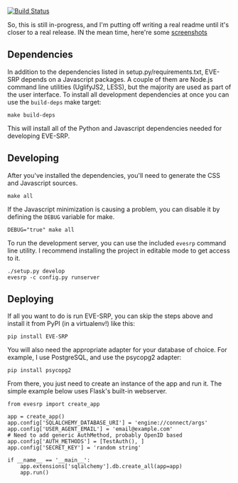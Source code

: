 [![Build Status](https://travis-ci.org/paxswill/evesrp.svg?branch=master)](https://travis-ci.org/paxswill/evesrp)

So, this is still in-progress, and I'm putting off writing a real readme until
it's closer to a real release. IN the mean time, here're some
[screenshots][screens]

[screens]: http://imgur.com/a/3IEQC

## Dependencies

In addition to the dependencies listed in setup.py/requirements.txt, EVE-SRP
depends on a Javascript packages. A couple of them are Node.js command line
utilities (UglifyJS2, LESS), but the majority are used as part of the user
interface. To install all development dependencies at once you can use the
`build-deps` make target:

    make build-deps

This will install all of the Python and Javascript dependencies needed for
developing EVE-SRP.

## Developing

After you've installed the dependencies, you'll need to generate the CSS and
Javascript sources.

    make all

If the Javascript minimization is causing a problem, you can disable it by
defining the `DEBUG` variable for make.

    DEBUG="true" make all

To run the development server, you can use the included `evesrp` command line
utility. I recommend installing the project in editable mode to get access to
it.

    ./setup.py develop
    evesrp -c config.py runserver

## Deploying

If all you want to do is run EVE-SRP, you can skip the steps above and install
it from PyPI (in a virtualenv!) like this:

    pip install EVE-SRP

You will also need the appropriate adapter for your database of choice. For
example, I use PostgreSQL, and use the psycopg2 adapter:

    pip install psycopg2

From there, you just need to create an instance of the app and run it. The
simple example below uses Flask's built-in webserver.

    from evesrp import create_app
    
    app = create_app()
    app.config['SQLALCHEMY_DATABASE_URI'] = 'engine://connect/args'
    app.config['USER_AGENT_EMAIL'] = 'email@example.com'
    # Need to add generic AuthMethod, probably OpenID based
    app.config['AUTH_METHODS'] = [TestAuth(), ]
    app.config['SECRET_KEY'] = 'random string'
    
    if __name__ == '__main__':
        app.extensions['sqlalchemy'].db.create_all(app=app)
        app.run()
